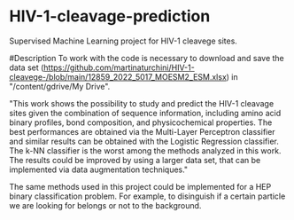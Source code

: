 # HIV-1-cleavage-prediction
Supervised Machine Learning project for HIV-1 cleavege sites.

#Description
To work with the code is necessary to download and save the data set (https://github.com/martinaturchini/HIV-1-cleavege-/blob/main/12859_2022_5017_MOESM2_ESM.xlsx) in "/content/gdrive/My Drive".

"This work shows the possibility to study and predict the HIV-1 cleavage sites given the combination of sequence information, including amino acid binary profiles, bond composition, and physicochemical properties. The best performances are obtained via the Multi-Layer Perceptron classifier and similar results can be obtained with the Logistic Regression classifier. The k-NN classifier is the worst among the methods analyzed in this work. The results could be improved by using a larger data set, that can be implemented via data augmentation techniques."

The same methods used in this project could be implemented for a HEP binary classification problem. For example, to disinguish if a certain particle we are looking for belongs or not to the background.

